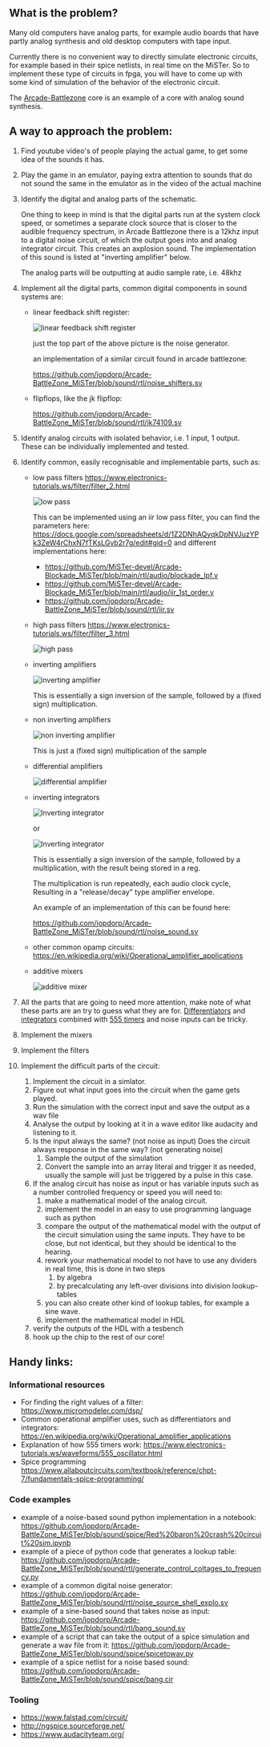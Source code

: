 ## What is the problem?
Many old computers have analog parts, for example audio boards that have partly analog synthesis and old desktop computers with tape input.

Currently there is no convenient way to directly simulate electronic circuits, for example based in their spice netlists, in real time on the MiSTer.
So to implement these type of circuits in fpga, you will have to come up with some kind of simulation of the behavior of the electronic circuit.

The [Arcade-Battlezone](https://github.com/jopdorp/Arcade-BattleZone_MiSTer) core is an example of a core with analog sound synthesis.

## A way to approach the problem:

1. Find youtube video's of people playing the actual game, to get some idea of the sounds it has.
1. Play the game in an emulator, paying extra attention to sounds that do not sound the same in the emulator as in the video of the actual machine
1. Identify the digital and analog parts of the schematic.

   One thing to keep in mind is that the digital parts run at the system clock speed, or sometimes a separate clock source that is closer to the audible frequency spectrum, in Arcade Battlezone there is a 12khz input to a digital noise circuit, of which the output goes into and analog integrator circuit. This creates an axplosion sound. The implementation of this sound is listed at "inverting amplifier" below.
   
   The analog parts will be outputting at audio sample rate, i.e. 48khz
1. Implement all the digital parts, common digital components in sound systems are:
   * linear feedback shift register:

     ![linear feedback shift register](https://electro-music.com/forum/phpbb-files/thumbs/t_linear_feedback_shift_register_167.png)
     
     just the top part of the above picture is the noise generator.

     an implementation of a similar circuit found in arcade battlezone:

     https://github.com/jopdorp/Arcade-BattleZone_MiSTer/blob/sound/rtl/noise_shifters.sv

   * flipflops, like the jk flipflop:

     https://github.com/jopdorp/Arcade-BattleZone_MiSTer/blob/sound/rtl/jk74109.sv

1. Identify analog circuits with isolated behavior, i.e. 1 input, 1 output. These can be individually implemented and tested.
1. Identify common, easily recognisable and implementable parts, such as: 
   *  low pass filters https://www.electronics-tutorials.ws/filter/filter_2.html

      ![low pass](https://upload.wikimedia.org/wikipedia/commons/thumb/e/e0/1st_Order_Lowpass_Filter_RC.svg/250px-1st_Order_Lowpass_Filter_RC.svg.png) 

      This can be implemented using an iir low pass filter, you can find the parameters here:
      https://docs.google.com/spreadsheets/d/1Z2DNhAQyqkDpNVJuzYPk3ZeW4rChxN7fTKsLGvb2r7g/edit#gid=0
      and different implementations here:
      * https://github.com/MiSTer-devel/Arcade-Blockade_MiSTer/blob/main/rtl/audio/blockade_lpf.v
      * https://github.com/MiSTer-devel/Arcade-Blockade_MiSTer/blob/main/rtl/audio/iir_1st_order.v
      * https://github.com/jopdorp/Arcade-BattleZone_MiSTer/blob/sound/rtl/iir.sv
   * high pass filters https://www.electronics-tutorials.ws/filter/filter_3.html

     ![high pass](https://upload.wikimedia.org/wikipedia/commons/thumb/f/fe/High_pass_filter.svg/250px-High_pass_filter.svg.png)
   * inverting amplifiers

     ![inverting amplifier](https://upload.wikimedia.org/wikipedia/commons/thumb/4/41/Op-Amp_Inverting_Amplifier.svg/250px-Op-Amp_Inverting_Amplifier.svg.png)

     This is essentially a sign inversion of the sample, followed by a (fixed sign) multiplication.

   * non inverting amplifiers

     ![non inverting amplifier](https://upload.wikimedia.org/wikipedia/commons/thumb/4/44/Op-Amp_Non-Inverting_Amplifier.svg/250px-Op-Amp_Non-Inverting_Amplifier.svg.png)

     This is just a (fixed sign) multiplication of the sample

   * differential amplifiers

     ![differential amplifier](https://upload.wikimedia.org/wikipedia/commons/thumb/a/a2/Op-Amp_Differential_Amplifier.svg/250px-Op-Amp_Differential_Amplifier.svg.png)

   * inverting integrators

     ![Inverting integrator](https://upload.wikimedia.org/wikipedia/commons/thumb/b/bd/Op-Amp_Integrating_Amplifier.svg/300px-Op-Amp_Integrating_Amplifier.svg.png)     

     or

     ![Inverting integrator](https://upload.wikimedia.org/wikipedia/commons/thumb/5/59/Op-Amp_Integrating_Amplifier_balanced.svg/247px-Op-Amp_Integrating_Amplifier_balanced.svg.png)

     This is essentially a sign inversion of the sample, followed by a multiplication, with the result being stored in a reg.

     The multiplication is run repeatedly, each audio clock cycle, Resulting in a "release/decay" type amplifier envelope.
     
     An example of an implementation of this can be found here:

     https://github.com/jopdorp/Arcade-BattleZone_MiSTer/blob/sound/rtl/noise_sound.sv

   * other common opamp circuits: https://en.wikipedia.org/wiki/Operational_amplifier_applications
   * additive mixers

     ![additive mixer](https://upload.wikimedia.org/wikipedia/en/thumb/5/5a/Passive_Mixer.jpg/250px-Passive_Mixer.jpg)


1. All the parts that are going to need more attention, make note of what these parts are an try to guess what they are for. [Differentiators](https://en.wikipedia.org/wiki/Operational_amplifier_applications#Inverting_differentiator) and [integrators](https://en.wikipedia.org/wiki/Operational_amplifier_applications#Inverting_integrator) combined with [555 timers](https://www.electronics-tutorials.ws/waveforms/555_oscillator.html)  and noise inputs can be tricky.
1. Implement the mixers
1. Implement the filters
1. Implement the difficult parts of the circuit:
   1. Implement the circuit in a simlator.
   1. Figure out what input goes into the circuit when the game gets played.
   1. Run the simulation with the correct input and save the output as a wav file
   1. Analyse the output by looking at it in a wave editor like audacity and listening to it.
   1. Is the input always the same? (not noise as input) Does the circuit always response in the same way? (not generating noise)
      1. Sample the output of the simulation
      1. Convert the sample into an array literal and trigger it as needed, usually the sample will just be triggered by a pulse in this case.
   1. If the analog circuit has noise as input or has variable inputs such as a number controlled frequency or speed you will need to:
      1. make a mathematical model of the analog circuit.
      1. implement the model in an easy to use programming language such as python
      1. compare the output of the mathematical model with the output of the circuit simulation using the same inputs. They have to be close, but not identical, but they should be identical to the hearing.
      1. rework your mathematical model to not have to use any dividers in real time, this is done in two steps 
         1. by algebra
         1. by precalculating any left-over divisions into division lookup-tables
      1. you can also create other kind of lookup tables, for example a sine wave.
      1. implement the mathematical model in HDL
    1. verify the outputs of the HDL with a tesbench
    1. hook up the chip to the rest of our core!


## Handy links:
### Informational resources
* For finding the right values of a filter: https://www.micromodeler.com/dsp/
* Common operational amplifier uses, such as differentiators and integrators: https://en.wikipedia.org/wiki/Operational_amplifier_applications
* Explanation of how 555 timers work: https://www.electronics-tutorials.ws/waveforms/555_oscillator.html
* Spice programming https://www.allaboutcircuits.com/textbook/reference/chpt-7/fundamentals-spice-programming/

### Code examples
* example of a noise-based sound python implementation in a notebook:
https://github.com/jopdorp/Arcade-BattleZone_MiSTer/blob/sound/spice/Red%20baron%20crash%20circuit%20sim.ipynb
* example of a piece of python code that generates a lookup table:
https://github.com/jopdorp/Arcade-BattleZone_MiSTer/blob/sound/rtl/generate_control_coltages_to_frequency.py
* example of a common digital noise generator:
https://github.com/jopdorp/Arcade-BattleZone_MiSTer/blob/sound/rtl/noise_source_shell_explo.sv
* example of a sine-based sound that takes noise as input:
https://github.com/jopdorp/Arcade-BattleZone_MiSTer/blob/sound/rtl/bang_sound.sv
* example of a script that can take the output of a spice simulation and generate a wav file from it:
https://github.com/jopdorp/Arcade-BattleZone_MiSTer/blob/sound/spice/spicetowav.py
* example of a spice netlist for a noise based sound:
https://github.com/jopdorp/Arcade-BattleZone_MiSTer/blob/sound/spice/bang.cir

### Tooling
* https://www.falstad.com/circuit/
* http://ngspice.sourceforge.net/
* https://www.audacityteam.org/